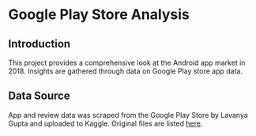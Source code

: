 # Google Play Store Analysis

## Introduction

This project provides a comprehensive look at the Android app market in 2018. Insights are gathered through data on Google Play store app data.

## Data Source

App and review data was scraped from the Google Play Store by Lavanya Gupta and uploaded to Kaggle. Original files are listed [here](https://www.kaggle.com/datasets/lava18/google-play-store-apps).
